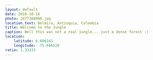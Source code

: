 ```yaml
---
layout: default
date: 2016-10-16
photo: 1477368098.jpg
location_text: Belmira, Antioquia, Colombia
title: Welcome to the Jungle
caption: Well this was not a real jungle... just a dense forest :)
location:
    latitude: 6.606241
    longitude: -75.666528
ratio: 1.33333
---
```

